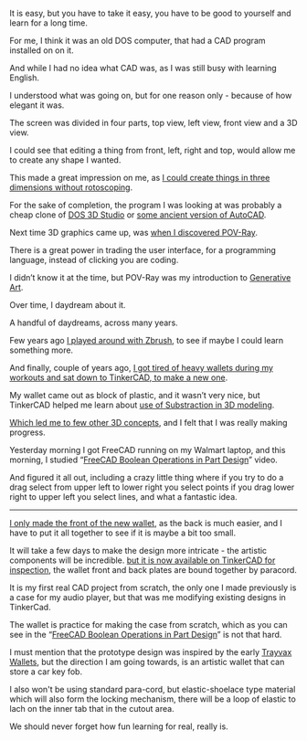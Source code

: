 It is easy, but you have to take it easy,
you have to be good to yourself and learn for a long time.

For me, I think it was an old DOS computer,
that had a CAD program installed on on it.

And while I had no idea what CAD was,
as I was still busy with learning English.

I understood what was going on,
but for one reason only - because of how elegant it was.

The screen was divided in four parts,
top view, left view, front view and a 3D view.

I could see that editing a thing from front, left, right and top,
would allow me to create any shape I wanted.

This made a great impression on me,
as [I could create things in three dimensions without rotoscoping][2].

For the sake of completion, the program I was looking at was probably a cheap clone of
[DOS 3D Studio][3] or [some ancient version of AutoCAD][4].

Next time 3D graphics came up,
was [when I discovered POV-Ray][5].

There is a great power in trading the user interface,
for a programming language, instead of clicking you are coding.

I didn’t know it at the time,
but POV-Ray was my introduction to [Generative Art][6].

Over time,
I daydream about it.

A handful of daydreams,
across many years.

Few years ago [I played around with Zbrush][10],
to see if maybe I could learn something more.

And finally, couple of years ago,
[I got tired of heavy wallets during my workouts and sat down to TinkerCAD, to make a new one][11].

My wallet came out as block of plastic, and it wasn’t very nice,
but TinkerCAD helped me learn about [use of Substraction in 3D modeling][7].

[Which led me to few other 3D concepts][9],
and I felt that I was really making progress.

Yesterday morning I got FreeCAD running on my Walmart laptop,
and this morning, I studied “[FreeCAD Boolean Operations in Part Design][8]” video.

And figured it all out, including a crazy little thing where if you try to do a drag select from upper left to lower right you select points
if you drag lower right to upper left you select lines, and what a fantastic idea.

---

[I only made the front of the new wallet][13],
as the back is much easier, and I have to put it all together to see if it is maybe a bit too small.

It will take a few days to make the design more intricate - the artistic components will be incredible.
[but it is now available on TinkerCAD for inspection][13], the wallet front and back plates are bound together by paracord.

It is my first real  CAD project from scratch,
the only one I made previously is a case for my audio player, but that was me modifying existing designs in TinkerCad.

The wallet is practice for making the case from scratch,
which as you can see in the “[FreeCAD Boolean Operations in Part Design][8]” is not that hard.

I must mention that the prototype design was inspired by the early [Trayvax Wallets][12],
but the direction I am going towards, is an artistic wallet that can store a car key fob.

I also won't be using standard para-cord,
but elastic-shoelace type material which will also form the locking mechanism,
there will be a loop of elastic to lach on the inner tab that in the cutout area.

We should never forget how fun learning for real,
really is.


[2]: https://www.youtube.com/watch?v=VhGtYfpmxyY
[3]: https://www.youtube.com/watch?v=Sgq10etls5k
[4]: https://www.youtube.com/watch?v=BCNs3bAE5Nw
[5]: https://www.youtube.com/watch?v=ZJo_P9mHFd8
[6]: https://www.youtube.com/watch?v=62SbexSgQIw&list=PLPrhS0jDJbmxPXKj60YPRs04V_nqCPyZ4
[7]: https://www.youtube.com/watch?v=HEMNv4mze3Q
[8]: https://www.youtube.com/watch?v=Uz9W3-wAITI
[9]: https://www.youtube.com/watch?v=ouvf-4wciak
[10]: https://www.youtube.com/watch?v=KrUoQE8wf_A&list=PLxSzI2u7zKsQVxA4dKbZcO-hIuiYVQ5kG
[11]: https://www.youtube.com/results?search_query=tinkercad+tutorial
[12]: https://www.trayvax.com/
[13]: https://www.tinkercad.com/things/kclrksGlDK0
[14]: https://www.tinkercad.com/users/l91wlnttGY5-catpea

